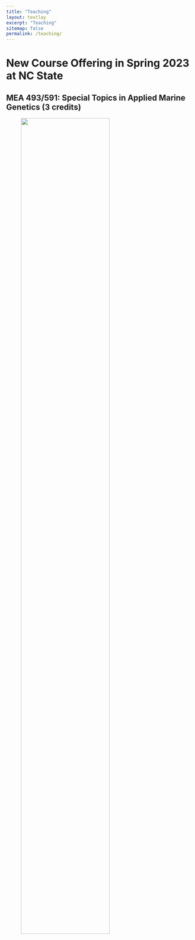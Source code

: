 ```yaml
---
title: "Teaching"
layout: textlay
excerpt: "Teaching"
sitemap: false
permalink: /teaching/
---
```


# New Course Offering in Spring 2023 at NC State

## MEA 493/591: Special Topics in Applied Marine Genetics (3 credits)

<figure>
<img src="{{ site.url }}{{ site.baseurl }}/images/picpic/Gallery/NewMEASCourse-Hughes.pdf" width="75%">
</figure>

